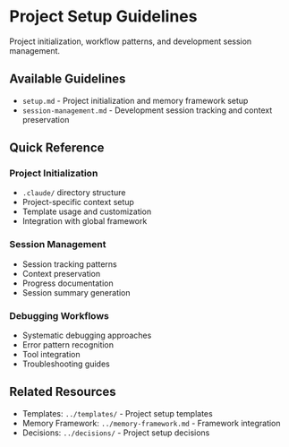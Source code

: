 # Project Setup Guidelines

Project initialization, workflow patterns, and development session management.

## Available Guidelines

- `setup.md` - Project initialization and memory framework setup
- `session-management.md` - Development session tracking and context preservation

## Quick Reference

### Project Initialization

- `.claude/` directory structure
- Project-specific context setup
- Template usage and customization
- Integration with global framework

### Session Management

- Session tracking patterns
- Context preservation
- Progress documentation
- Session summary generation

### Debugging Workflows

- Systematic debugging approaches
- Error pattern recognition
- Tool integration
- Troubleshooting guides

## Related Resources

- Templates: `../templates/` - Project setup templates
- Memory Framework: `../memory-framework.md` - Framework integration
- Decisions: `../decisions/` - Project setup decisions
